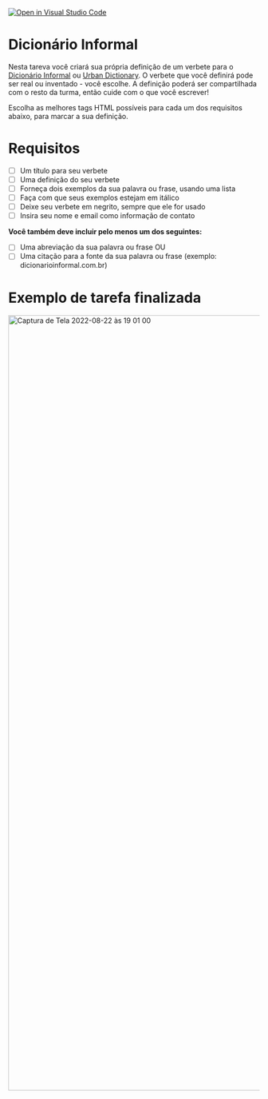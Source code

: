 [![Open in Visual Studio Code](https://classroom.github.com/assets/open-in-vscode-c66648af7eb3fe8bc4f294546bfd86ef473780cde1dea487d3c4ff354943c9ae.svg)](https://classroom.github.com/online_ide?assignment_repo_id=8253528&assignment_repo_type=AssignmentRepo)
# Dicionário Informal

Nesta tareva você criará sua própria definição de um verbete para o [Dicionário Informal](www.dicionarioinformal.com.br) ou [Urban Dictionary](www.urbandictionary.com). O verbete que você definirá pode ser real ou inventado - você escolhe. A definição poderá ser compartilhada com o resto da turma, então cuide com o que você escrever!

Escolha as melhores tags HTML possíveis para cada um dos requisitos abaixo, para marcar a sua definição.

# Requisitos

- [ ] Um título para seu verbete
- [ ] Uma definição do seu verbete
- [ ] Forneça dois exemplos da sua palavra ou frase, usando uma lista
- [ ] Faça com que seus exemplos estejam em itálico
- [ ] Deixe seu verbete em negrito, sempre que ele for usado
- [ ] Insira seu nome e email como informação de contato

**Você também deve incluir pelo menos um dos seguintes:**

- [ ] Uma abreviação da sua palavra ou frase OU
- [ ] Uma citação para a fonte da sua palavra ou frase (exemplo: dicionarioinformal.com.br)

# Exemplo de tarefa finalizada

<img width="1552" alt="Captura de Tela 2022-08-22 às 19 01 00" src="https://user-images.githubusercontent.com/5989/186028150-eb5b7289-9cbe-4837-bbe3-cbaaccc0e04a.png">

